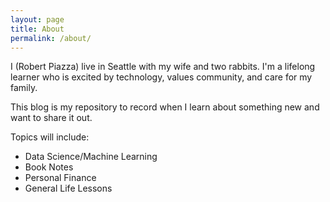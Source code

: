 ```yaml
---
layout: page
title: About
permalink: /about/
---
```


I (Robert Piazza) live in Seattle with my wife and two rabbits. I'm a lifelong learner who is excited by technology, values community, and care for my family.

This blog is my repository to record when I learn about something new and want to share it out. 

Topics will include:
- Data Science/Machine Learning
- Book Notes
- Personal Finance
- General Life Lessons
